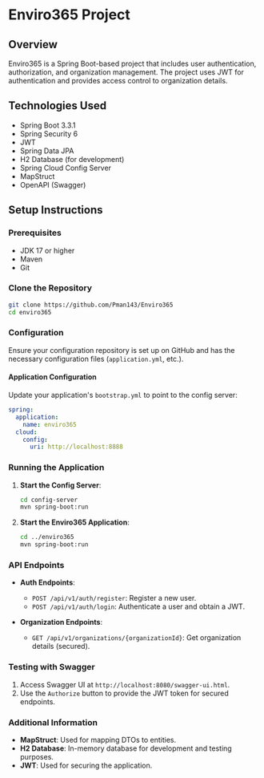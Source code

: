
# Enviro365 Project

## Overview

Enviro365 is a Spring Boot-based project that includes user authentication, authorization, and organization management. The project uses JWT for authentication and provides access control to organization details.

## Technologies Used

- Spring Boot 3.3.1
- Spring Security 6
- JWT
- Spring Data JPA
- H2 Database (for development)
- Spring Cloud Config Server
- MapStruct
- OpenAPI (Swagger)

## Setup Instructions

### Prerequisites

- JDK 17 or higher
- Maven
- Git

### Clone the Repository

```bash
git clone https://github.com/Pman143/Enviro365
cd enviro365
```

### Configuration

Ensure your configuration repository is set up on GitHub and has the necessary configuration files (`application.yml`, etc.).

#### Application Configuration

Update your application's `bootstrap.yml` to point to the config server:

```yaml
spring:
  application:
    name: enviro365
  cloud:
    config:
      uri: http://localhost:8888
```

### Running the Application

1. **Start the Config Server**:
    ```bash
    cd config-server
    mvn spring-boot:run
    ```

2. **Start the Enviro365 Application**:
    ```bash
    cd ../enviro365
    mvn spring-boot:run
    ```

### API Endpoints

- **Auth Endpoints**:
    - `POST /api/v1/auth/register`: Register a new user.
    - `POST /api/v1/auth/login`: Authenticate a user and obtain a JWT.

- **Organization Endpoints**:
    - `GET /api/v1/organizations/{organizationId}`: Get organization details (secured).

### Testing with Swagger

1. Access Swagger UI at `http://localhost:8080/swagger-ui.html`.
2. Use the `Authorize` button to provide the JWT token for secured endpoints.

### Additional Information

- **MapStruct**: Used for mapping DTOs to entities.
- **H2 Database**: In-memory database for development and testing purposes.
- **JWT**: Used for securing the application.
